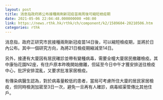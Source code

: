 ```yaml
---
layout: post
title: 消息指政府將公布接種兩劑新冠疫苗兩周後可縮短檢疫期
date: 2021-05-06 22:04:48.000000000 +08:00
link: https://news.rthk.hk/rthk/ch/component/k2/1589604-20210506.htm
categories: rthk
---
```


消息指，政府正研究市民接種兩劑新冠疫苗14日後，可以縮短檢疫期，並將於日內公布。其中一個研究方向，為將21日檢疫期縮減至14日。

另外，接連有大廈因有居民確診並帶有變種病毒，需要全幢大廈居民撤離檢疫。其中康怡花園N2座，有住戶原本昨晚開始撤離，但延至今日中午才獲安排送往檢疫中心，批評安排混亂，又要求批准家居檢疫。

有傳染病醫生認為，對於病毒量較低的患者，當局可考慮所住大廈的居民家居檢疫，但同時檢測加密至3日一次，避免一旦再有人確診，病毒經渠管傳比其他住戶。
